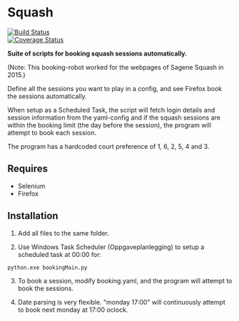 # Squash
[![Build Status](https://travis-ci.org/tobiasli/Squash.svg?branch=master)](https://travis-ci.org/tobiasli/Squash)<br/>
[![Coverage Status](https://coveralls.io/repos/tobiasli/Squash/badge.svg?branch=master&service=github)](https://coveralls.io/github/tobiasli/Squash?branch=master)

**Suite of scripts for booking squash sessions automatically.**

(Note: This booking-robot worked for the webpages of Sagene Squash in 2015.)

Define all the sessions you want to play in a config, and see Firefox book the sessions automatically.

When setup as a Scheduled Task, the script will fetch login details and session information from the yaml-config and if the squash sessions are within the booking limit (the day before the session), the program will attempt to book each session.

The program has a hardcoded court preference of 1, 6, 2, 5, 4 and 3.

## Requires
* Selenium
* Firefox

## Installation
1) Add all files to the same folder.

2) Use Windows Task Scheduler (Oppgaveplanlegging) to setup a scheduled task at 00:00 for:

```
python.exe bookingMain.py
```
3) To book a session, modify booking.yaml, and the program will attempt to book the sessions.

4) Date parsing is very flexible. "monday 17:00" will continuously attempt to book next monday at 17:00 oclock.

